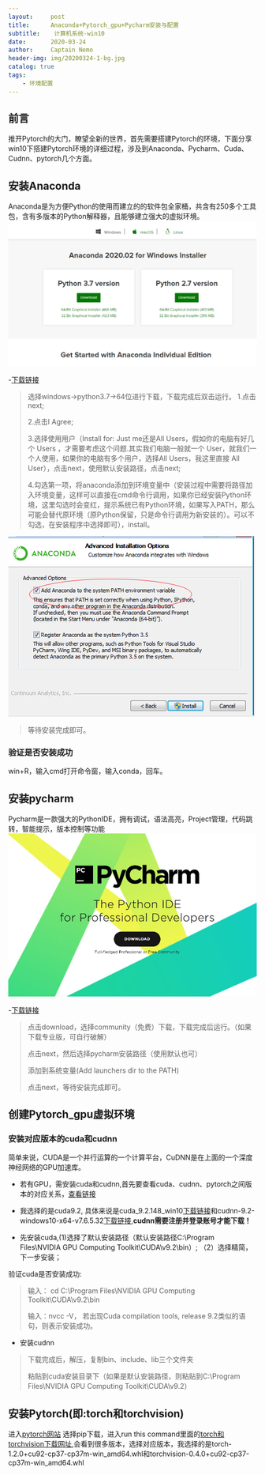 ```yaml
---
layout:     post
title:      Anaconda+Pytorch_gpu+Pycharm安装与配置
subtitle:    计算机系统-win10
date:       2020-03-24
author:     Captain Nemo
header-img: img/20200324-1-bg.jpg
catalog: true
tags:
    - 环境配置
---
```



## 前言
 推开Pytorch的大门，瞭望全新的世界，首先需要搭建Pytorch的环境，下面分享win10下搭建Pytorch环境的详细过程，涉及到Anaconda、Pycharm、Cuda、Cudnn、pytorch几个方面。
 
## 安装Anaconda
Anaconda是为方便Python的使用而建立的的软件包全家桶，共含有250多个工具包，含有多版本的Python解释器，且能够建立强大的虚拟环境。
![](https://github.com/scottwyh/scottwyh.github.io/blob/master/img/20200324-2-anaconda.png)

-[下载链接](https://www.anaconda.com/distribution/#download-section)

> 选择windows->python3.7->64位进行下载，下载完成后双击运行。
> 1.点击next;
>
> 2.点击I Agree;
>
> 3.选择使用用户（Install for: Just me还是All Users，假如你的电脑有好几个 Users ，才需要考虑这个问题.其实我们电脑一般就一个 User，就我们一个人使用，如果你的电脑有多个用户，选择All Users，我这里直接 All User），点击next，使用默认安装路径，点击next;
>
> 4.勾选第一项，将anaconda添加到环境变量中（安装过程中需要将路径加入环境变量，这样可以直接在cmd命令行调用，如果你已经安装Python环境，这里勾选时会变红，提示系统已有Python环境，如果写入PATH，那么可能会替代原环境（原Python保留，只是命令行调用为新安装的）。可以不勾选，在安装程序中选择即可），install。

![](https://github.com/scottwyh/scottwyh.github.io/blob/master/img/20200324-2-anaconda-2.png)

> 等待安装完成即可。

### 验证是否安装成功
 win+R，输入cmd打开命令窗，输入conda，回车。
 
## 安装pycharm
  Pycharm是一款强大的PythonIDE，拥有调试，语法高亮，Project管理，代码跳转，智能提示，版本控制等功能
  ![](https://github.com/scottwyh/scottwyh.github.io/blob/master/img/20200324-3-pycharm.jpg)

-[下载链接](https://www.jetbrains.com/pycharm/)

> 点击download，选择community（免费）下载，下载完成后运行。（如果下载专业版，可自行破解）
>
> 点击next，然后选择pycharm安装路径（使用默认也可）
>
> 添加到系统变量(Add launchers dir to the PATH)
>
> 点击next，等待安装完成即可。

## 创建Pytorch_gpu虚拟环境
### 安装对应版本的cuda和cudnn
简单来说，CUDA是一个并行运算的一个计算平台，CuDNN是在上面的一个深度神经网络的GPU加速库。
- 若有GPU，需安装cuda和cudnn,首先要查看cuda、cudnn、pytorch之间版本的对应关系，[查看链接](https://pytorch.org/get-started/locally/)
- 我选择的是cuda9.2, 具体来说是cuda_9.2.148_win10[下载链接](https://developer.nvidia.com/cuda-92-download-archive)和cudnn-9.2-windows10-x64-v7.6.5.32[下载链接](https://developer.nvidia.com/rdp/cudnn-download),**cudnn需要注册并登录账号才能下载！**

- 先安装cuda,(1)选择了默认安装路径（默认安装路径C:\Program Files\NVIDIA GPU Computing Toolkit\CUDA\v9.2\bin）; （2）选择精简，下一步安装；

验证cuda是否安装成功:
> 输入： cd C:\Program Files\NVIDIA GPU Computing Toolkit\CUDA\v9.2\bin
>
>输入：nvcc -V， 若出现Cuda compilation tools, release 9.2类似的语句，则表示安装成功。

- 安装cudnn
> 下载完成后，解压，复制bin、include、lib三个文件夹
>
> 粘贴到cuda安装目录下（如果是默认安装路径，则粘贴到C:\Program Files\NVIDIA GPU Computing Toolkit\CUDA\v9.2）

## 安装Pytorch(即:torch和torchvision)
进入[pytorch网站]( https://pytorch.org/get-started/locally/)
选择pip下载，进入run this command里面的[torch和torchvision下载网址](https://download.pytorch.org/whl/torch_stable.html),会看到很多版本，选择对应版本，我选择的是torch-1.2.0+cu92-cp37-cp37m-win_amd64.whl和torchvision-0.4.0+cu92-cp37-cp37m-win_amd64.whl

